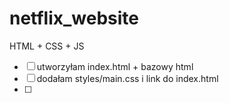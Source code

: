 # netflix_website
HTML + CSS + JS

- [ ] utworzyłam index.html + bazowy html
- [ ] dodałam styles/main.css i link do index.html
- [ ] 